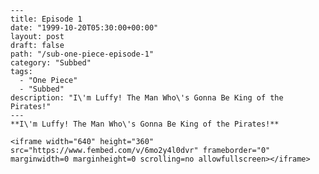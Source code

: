 
	---
	title: Episode 1
	date: "1999-10-20T05:30:00+00:00"
	layout: post
	draft: false
	path: "/sub-one-piece-episode-1"
	category: "Subbed"
	tags:
	  - "One Piece"
	  - "Subbed"
	description: "I\'m Luffy! The Man Who\'s Gonna Be King of the Pirates!"
	---
	**I\'m Luffy! The Man Who\'s Gonna Be King of the Pirates!**

	<iframe width="640" height="360" src="https://www.fembed.com/v/6mo2y4l0dvr" frameborder="0" marginwidth=0 marginheight=0 scrolling=no allowfullscreen></iframe>
	